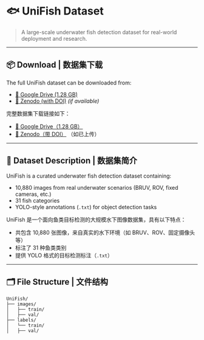 # 🐟 UniFish Dataset

> A large-scale underwater fish detection dataset for real-world deployment and research.

---

## 📦 Download | 数据集下载

The full UniFish dataset can be downloaded from:

- [🔗 Google Drive (1.28 GB)](https://drive.google.com/your-link-here)
- [🔗 Zenodo (with DOI)](https://doi.org/10.xxxx/zenodo.xxxx)  *(if available)*

完整数据集下载链接如下：

- [🔗 Google Drive（1.28 GB）](https://drive.google.com/your-link-here)
- [🔗 Zenodo（带 DOI）](https://doi.org/10.xxxx/zenodo.xxxx) （如已上传）

---

## 📝 Dataset Description | 数据集简介

UniFish is a curated underwater fish detection dataset containing:

- 10,880 images from real underwater scenarios (BRUV, ROV, fixed cameras, etc.)
- 31 fish categories
- YOLO-style annotations (`.txt`) for object detection tasks

UniFish 是一个面向鱼类目标检测的大规模水下图像数据集，具有以下特点：

- 共包含 10,880 张图像，来自真实的水下环境（如 BRUV、ROV、固定摄像头等）
- 标注了 31 种鱼类类别
- 提供 YOLO 格式的目标检测标注（`.txt`）

---

## 🗂 File Structure | 文件结构

```plaintext
UniFish/
├── images/
│   ├── train/
│   ├── val/
├── labels/
│   └── train/
│   ├── val/

